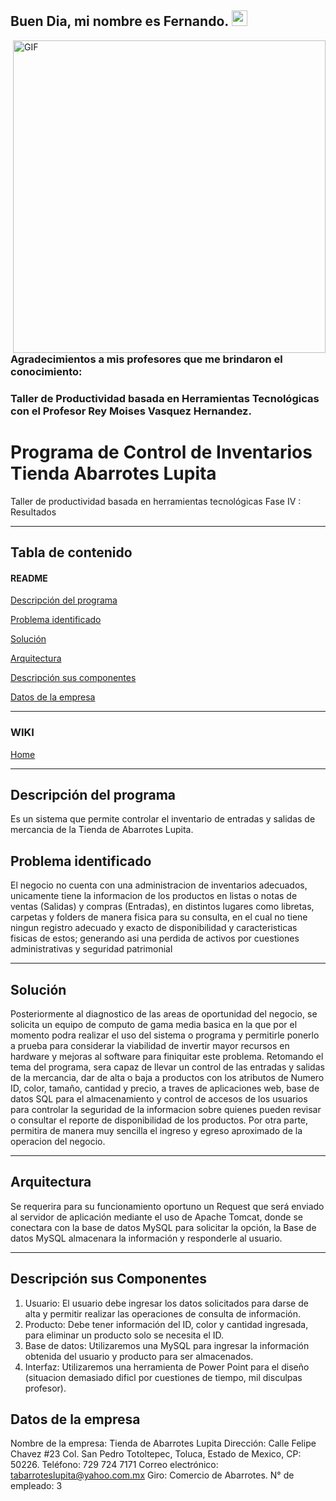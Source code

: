 <h2> Buen Dia, mi nombre es Fernando. <img src="https://github.com/al03019254" width="25"></h2>
<img align="right" alt="GIF" src="https://i.giphy.com/media/v1.Y2lkPTc5MGI3NjExY2RqY2wyN25raHA0M3RlZGhiMTdtNGg3YTZmazh5bW16NjJ6cTVnNCZlcD12MV9pbnRlcm5hbF9naWZfYnlfaWQmY3Q9Zw/TFPdmm3rdzeZ0kP3zG/giphy.gif" width="500"/>

</p>
<p>
<h3> Agradecimientos a mis profesores que me brindaron el conocimiento:</h3>
<h3> Taller de Productividad basada en Herramientas Tecnológicas con el Profesor Rey Moises Vasquez Hernandez.</h3>
</p>
</p>

# Programa de Control de Inventarios Tienda Abarrotes Lupita
Taller de productividad basada en herramientas tecnológicas Fase IV : Resultados
***
## Tabla de contenido
#### README
[Descripción del programa](#Descripción-del-programa)

[Problema identificado](#Problema-identificado)

[Solución](#Solución)

[Arquitectura](#Arquitectura)

[Descripción sus componentes](#Descripción-sus-componentes)

[Datos de la empresa](#Datos-de-la-empresa)
***
### WIKI
<a name="Home"></a>
[Home](https://github.com/al03019254/TPBHTecnologicas/wiki)
***
<a name="Descripción-del-programa"></a>
## Descripción del programa
Es un sistema que permite controlar el inventario de entradas y salidas de mercancia de la Tienda de Abarrotes Lupita.
<a name="Problema-identificado"></a>
## Problema identificado
El negocio no cuenta con una administracion de inventarios adecuados, unicamente tiene la informacion de los productos en listas o notas de ventas (Salidas) y compras (Entradas), en distintos lugares como libretas, carpetas y folders de manera fisica para su consulta, en el cual no tiene ningun registro adecuado y exacto de disponibilidad y caracteristicas fisicas de estos; generando asi una perdida de activos por cuestiones administrativas y seguridad patrimonial 
***
<a name="Solución"></a>
## Solución 
Posteriormente al diagnostico de las areas de oportunidad del negocio, se solicita un equipo de computo de gama media basica en la que por el momento podra realizar el uso del sistema o programa y permitirle ponerlo a prueba para considerar la viabilidad de invertir mayor recursos en hardware y mejoras al software para finiquitar este problema. Retomando el tema del programa, sera capaz de llevar un control de las entradas y salidas de la mercancia, dar de alta o baja a productos con los atributos de Numero ID, color, tamaño, cantidad y precio, a traves de aplicaciones web, base de datos SQL para el almacenamiento y control de accesos de los usuarios para controlar la seguridad de la informacion sobre quienes pueden revisar o consultar el reporte de disponibilidad de los productos. Por otra parte, permitira de manera muy sencilla el ingreso y egreso aproximado de la operacion del negocio.
***
<a name="Arquitectura"></a>
## Arquitectura
Se requerira para su funcionamiento oportuno un Request que será enviado al servidor de aplicación mediante el uso de Apache Tomcat, donde se conectara con la base de datos MySQL para solicitar la opción, la Base de datos MySQL almacenara la información y responderle al usuario.
***
<a name="Descripción-sus-componentes"></a>
## Descripción sus Componentes
01.	Usuario: El usuario debe ingresar los datos solicitados para darse de alta y permitir realizar las operaciones de consulta de información.
02.	Producto: Debe tener información del ID, color y cantidad ingresada, para eliminar un producto solo se necesita el ID.
03.	Base de datos: Utilizaremos una MySQL para ingresar la información obtenida del usuario y producto para ser almacenados. 
04.	Interfaz: Utilizaremos una herramienta de Power Point para el diseño (situacion demasiado dificl por cuestiones de tiempo, mil disculpas profesor).
<a name="Datos-de-la-empresa"></a>
## Datos de la empresa
Nombre de la empresa: Tienda de Abarrotes Lupita
Dirección: Calle Felipe Chavez #23 Col. San Pedro Totoltepec, Toluca, Estado de Mexico, CP: 50226.
Teléfono: 729 724 7171
Correo electrónico: tabarroteslupita@yahoo.com.mx
Giro: Comercio de Abarrotes.
N° de empleado: 3


